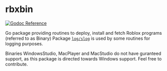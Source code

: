 # rbxbin
[pkg.go.dev]:     https://pkg.go.dev/github.com/apprehensions/rbxbin
[pkg.go.dev_img]: https://img.shields.io/badge/%E2%80%8B-reference-007d9c?logo=go&logoColor=white&style=flat-square

[![Godoc Reference][pkg.go.dev_img]][pkg.go.dev]

Go package providing routines to deploy, install and fetch Roblox programs (referred to as Binary)
Package [`log/slog`](https://pkg.go.dev/log/slog) is used by some routines for logging purposes.

Binaries WindowsStudio, MacPlayer and MacStudio do not have guranteed support, as this package
is directed towards Windows support. Feel free to contribute.
